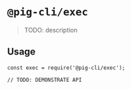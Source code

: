 # `@pig-cli/exec`

> TODO: description

## Usage

```
const exec = require('@pig-cli/exec');

// TODO: DEMONSTRATE API
```
